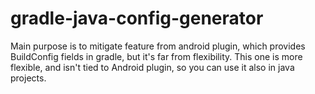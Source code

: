 # gradle-java-config-generator
Main purpose is to mitigate feature from android plugin, which provides BuildConfig fields in gradle, but it's far from flexibility. 
This one is more flexible, and isn't tied to Android plugin, so you can use it also in java projects.
